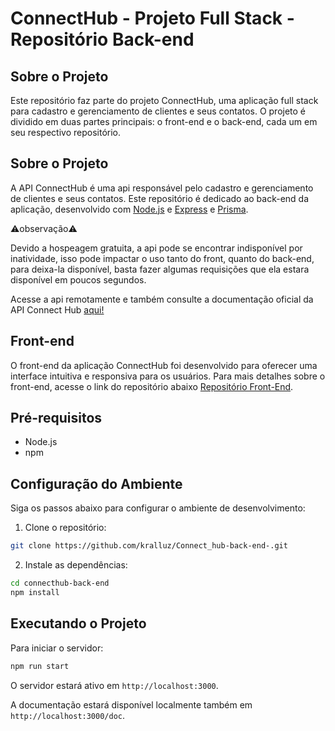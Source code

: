 # ConnectHub - Projeto Full Stack - Repositório Back-end

## Sobre o Projeto
Este repositório faz parte do projeto ConnectHub, uma aplicação full stack para cadastro e gerenciamento de clientes e seus contatos. O projeto é dividido em duas partes principais: o front-end e o back-end, cada um em seu respectivo repositório.

## Sobre o Projeto
A API ConnectHub é uma api responsável pelo cadastro e gerenciamento de clientes e seus contatos. Este repositório é dedicado ao back-end da aplicação, desenvolvido com [Node.js](https://nodejs.org/) e [Express](https://expressjs.com/) e [Prisma](https://www.prisma.io/).

⚠️observação⚠️ 

Devido a hospeagem gratuita, a api pode se encontrar indisponível por inatividade, isso pode impactar o uso tanto do front, quanto do back-end, para deixa-la disponível, basta fazer algumas requisições que ela estara disponível em poucos segundos.

Acesse a api remotamente e também consulte a documentação oficial da API Connect Hub [aqui!](https://connect-hub-back-end.onrender.com/doc/)

## Front-end
O front-end da aplicação ConnectHub foi desenvolvido para oferecer uma interface intuitiva e responsiva para os usuários. Para mais detalhes sobre o front-end, acesse o link do repositório abaixo
[Repositório Front-End](https://github.com/kralluz/Connect_hub-Front-End-.git).

## Pré-requisitos
- Node.js
- npm

## Configuração do Ambiente
Siga os passos abaixo para configurar o ambiente de desenvolvimento:

1. Clone o repositório:
```bash
git clone https://github.com/kralluz/Connect_hub-back-end-.git
```

2. Instale as dependências:
```bash
cd connecthub-back-end
npm install
```

## Executando o Projeto
Para iniciar o servidor:
```bash
npm run start
```
O servidor estará ativo em `http://localhost:3000`.

A documentação estará disponível localmente também em `http://localhost:3000/doc`.
